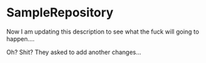 # SampleRepository
Now I am updating this description to see what the fuck will going to happen....

Oh? Shit? They asked to add another changes... 
